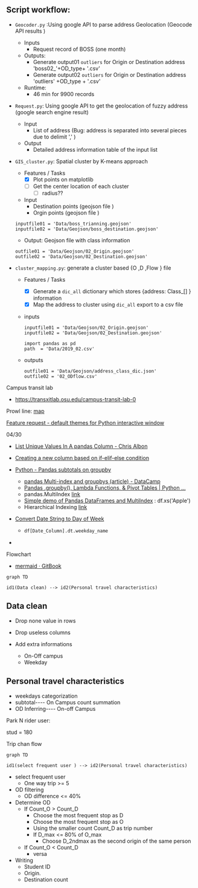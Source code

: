 ## Script workflow:

* `Geocoder.py` :Using google API to parse address Geolocation (Geocode API results )

  * Inputs 
    * Request record of BOSS (one month)
  * Outputs:
    * Generate output01  `outliers` for  Origin or Destination address
      'boss02_'+OD_type+ '.csv'
    * Generate output02  `outliers` for  Origin or Destination address
      'outliers' +OD_type + '.csv'
  * Runtime: 
    * 46 min for 9900 records

* `Request.py`: Using google API to get the geolocation of fuzzy address  (google search engine result)

  * Input
    * List of address (Bug: address is separated into several pieces due to delimit  ','  )
  * Output 
    * Detailed address information table of the input list 

* `GIS_cluster.py`: Spatial cluster by K-means approach 

  * Features / Tasks
    - [x] Plot points on matplotlib
    - [ ] Get the center location of each cluster 
      - [ ] radius??
  * Input 
    * Destination points (geojson file )
    * Orgin points (geojson file )

  ````
  inputfile01 = 'Data/boss_trianning.geojson'
  inputfile02 = 'Data/Geojson/boss_destination.geojson'
  ````

  * Output: Geojson file with class information 

  ```
  outfile01 = 'Data/Geojson/02_Origin.geojson'
  outfile02 = 'Data/Geojson/02_Destination.geojson'
  ```

* `cluster_mapping.py`: generate a cluster based {O ,D ,Flow } file

  * Features / Tasks

    * [x] Generate a `dic_all`  dictionary  which stores {address: Class_[] } information
    * [x] Map the address to cluster using  `dic_all` export to a csv file

  * inputs

    ```
    inputfile01 = 'Data/Geojson/02_Origin.geojson'
    inputfile02 = 'Data/Geojson/02_Destination.geojson'
    
    import pandas as pd
    path  = 'Data/2019_02.csv'
    ```

  * outputs

    ```
    outfile01 = 'Data/Geojson/address_class_dic.json'
    outfile02 = '02_ODflow.csv'
    ```

    

   



Campus transit lab

* https://transxitlab.osu.edu/campus-transit-lab-0 

Prowl line: [map](https://uwm.edu/transportation/prowllinecommuters/) 

[Feature request - default themes for Python interactive window](https://github.com/Microsoft/vscode-python/issues/3773) 



04/30

* [List Unique Values In A pandas Column - Chris Albon](https://chrisalbon.com/python/data_wrangling/pandas_list_unique_values_in_column/)

* [Creating a new column based on if-elif-else condition](https://stackoverflow.com/questions/21702342/creating-a-new-column-based-on-if-elif-else-condition)

* [Python - Pandas subtotals on groupby](https://stackoverflow.com/questions/47494720/python-pandas-subtotals-on-groupby)

  * [pandas Multi-index and groupbys (article) - DataCamp](https://www.datacamp.com/community/tutorials/pandas-multi-index) 
  * [Pandas .groupby(), Lambda Functions, & Pivot Tables | Python ...](https://mode.com/python-tutorial/pandas-groupby-and-python-lambda-functions/) 
  * pandas.MultiIndex [link](https://pandas.pydata.org/pandas-docs/stable/user_guide/advanced.html) 
  * [Simple demo of Pandas DataFrames and MultiIndex](https://www.somebits.com/~nelson/pandas-multiindex-slice-demo.html)  : df.xs('Apple')
  * Hierarchical Indexing [link](https://jakevdp.github.io/PythonDataScienceHandbook/03.05-hierarchical-indexing.html) 

* [Convert Date String to Day of Week](https://stackoverflow.com/questions/16766643/convert-date-string-to-day-of-week)

  * ```py
    df[Date_Column].dt.weekday_name
    ```

* 

Flowchart

* [mermaid · GitBook](https://mermaidjs.github.io/)



```mermaid
graph TD

id1(Data clean) --> id2(Personal travel characteristics)
```

## Data clean

* Drop none value in rows

* Drop useless columns 

* Add extra informations

  * On-Off campus
  * Weekday

  

## Personal travel characteristics

* weekdays categorization
* subtotal---- On Campus count summation
* OD Inferring---- On-off Campus

Park N rider user:

stud = 180 







Trip chan flow

```mermaid
graph TD

id1(select frequent user ) --> id2(Personal travel characteristics)
```





* select frequent user 
  * One way trip  >= 5
* OD  filtering
  * OD difference <= 40%
* Determine OD
  * If Count_O >  Count_D 
    * Choose the most frequent stop as D 
    * Choose the most frequent stop as O
    * Using the smaller count Count_D as trip number
    * If D_max <= 80% of  O_max
      * Choose D_2ndmax as the second origin of the same person
  * If Count_O <  Count_D 
    * versa
* Writing
  * Student ID
  * Origin. 
  * Destination  count
